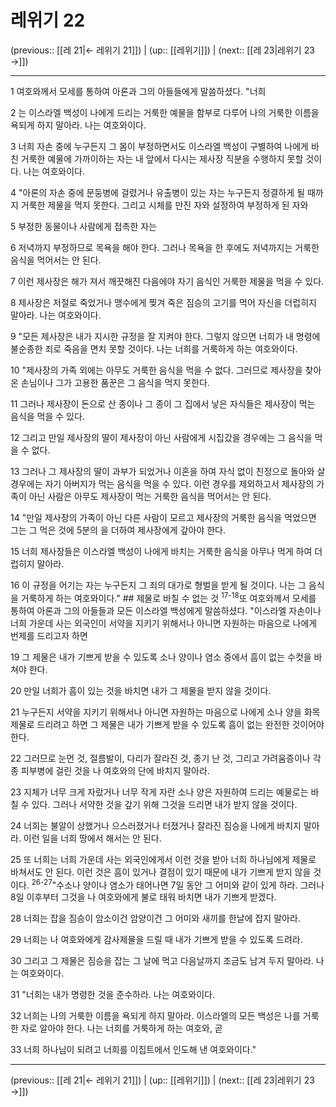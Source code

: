 # 레위기 22

(previous:: [[레 21|← 레위기 21]]) | (up:: [[레위기]]) | (next:: [[레 23|레위기 23 →]])

***




1 
여호와께서 모세를 통하여 아론과 그의 아들들에게 말씀하셨다. "너희 



2 
는 이스라엘 백성이 나에게 드리는 거룩한 예물을 함부로 다루어 나의 거룩한 이름을 욕되게 하지 말아라. 나는 여호와이다. 



3 
너희 자손 중에 누구든지 그 몸이 부정하면서도 이스라엘 백성이 구별하여 나에게 바친 거룩한 예물에 가까이하는 자는 내 앞에서 다시는 제사장 직분을 수행하지 못할 것이다. 나는 여호와이다. 



4 
"아론의 자손 중에 문둥병에 걸렸거나 유출병이 있는 자는 누구든지 정결하게 될 때까지 거룩한 제물을 먹지 못한다. 그리고 시체를 만진 자와 설정하여 부정하게 된 자와 



5 
부정한 동물이나 사람에게 접촉한 자는 



6 
저녁까지 부정하므로 목욕을 해야 한다. 그러나 목욕을 한 후에도 저녁까지는 거룩한 음식을 먹어서는 안 된다. 



7 
이런 제사장은 해가 져서 깨끗해진 다음에야 자기 음식인 거룩한 제물을 먹을 수 있다. 



8 
제사장은 저절로 죽었거나 맹수에게 찢겨 죽은 짐승의 고기를 먹어 자신을 더럽히지 말아라. 나는 여호와이다. 



9 
"모든 제사장은 내가 지시한 규정을 잘 지켜야 한다. 그렇지 않으면 너희가 내 명령에 불순종한 죄로 죽음을 면치 못할 것이다. 나는 너희를 거룩하게 하는 여호와이다. 



10 
"제사장의 가족 외에는 아무도 거룩한 음식을 먹을 수 없다. 그러므로 제사장을 찾아온 손님이나 그가 고용한 품꾼은 그 음식을 먹지 못한다. 



11 
그러나 제사장이 돈으로 산 종이나 그 종이 그 집에서 낳은 자식들은 제사장이 먹는 음식을 먹을 수 있다. 



12 
그리고 만일 제사장의 딸이 제사장이 아닌 사람에게 시집갔을 경우에는 그 음식을 먹을 수 없다. 



13 
그러나 그 제사장의 딸이 과부가 되었거나 이혼을 하여 자식 없이 친정으로 돌아와 살 경우에는 자기 아버지가 먹는 음식을 먹을 수 있다. 이런 경우를 제외하고서 제사장의 가족이 아닌 사람은 아무도 제사장이 먹는 거룩한 음식을 먹어서는 안 된다. 



14 
"만일 제사장의 가족이 아닌 다른 사람이 모르고 제사장의 거룩한 음식을 먹었으면 그는 그 먹은 것에 5분의 을 더하여 제사장에게 갚아야 한다. 



15 
너희 제사장들은 이스라엘 백성이 나에게 바치는 거룩한 음식을 아무나 먹게 하여 더럽히지 말아라. 



16 
이 규정을 어기는 자는 누구든지 그 죄의 대가로 형벌을 받게 될 것이다. 나는 그 음식을 거룩하게 하는 여호와이다." ## 제물로 바칠 수 없는 것 <sup class="versenum">17-18</sup>또 여호와께서 모세를 통하여 아론과 그의 아들들과 모든 이스라엘 백성에게 말씀하셨다. "이스라엘 자손이나 너희 가운데 사는 외국인이 서약을 지키기 위해서나 아니면 자원하는 마음으로 나에게 번제를 드리고자 하면 



19 
그 제물은 내가 기쁘게 받을 수 있도록 소나 양이나 염소 중에서 흠이 없는 수컷을 바쳐야 한다. 



20 
만일 너희가 흠이 있는 것을 바치면 내가 그 제물을 받지 않을 것이다. 



21 
누구든지 서약을 지키기 위해서나 아니면 자원하는 마음으로 나에게 소나 양을 화목제물로 드리려고 하면 그 제물은 내가 기쁘게 받을 수 있도록 흠이 없는 완전한 것이어야 한다. 



22 
그러므로 눈먼 것, 절름발이, 다리가 잘라진 것, 종기 난 것, 그리고 가려움증이나 각종 피부병에 걸린 것을 나 여호와의 단에 바치지 말아라. 



23 
지체가 너무 크게 자랐거나 너무 작게 자란 소나 양은 자원하여 드리는 예물로는 바칠 수 있다. 그러나 서약한 것을 갚기 위해 그것을 드리면 내가 받지 않을 것이다. 



24 
너희는 불알이 상했거나 으스러졌거나 터졌거나 잘라진 짐승을 나에게 바치지 말아라. 이런 일을 너희 땅에서 해서는 안 된다. 



25 
또 너희는 너희 가운데 사는 외국인에게서 이런 것을 받아 너희 하나님에게 제물로 바쳐서도 안 된다. 이런 것은 흠이 있거나 결점이 있기 때문에 내가 기쁘게 받지 않을 것이다. <sup class="versenum">26-27</sup>"수소나 양이나 염소가 태어나면 7일 동안 그 어미와 같이 있게 하라. 그러나 8일 이후부터 그것을 나 여호와에게 불로 태워 바치면 내가 기쁘게 받겠다. 



28 
너희는 잡을 짐승이 암소이건 암양이건 그 어미와 새끼를 한날에 잡지 말아라. 



29 
너희는 나 여호와에게 감사제물을 드릴 때 내가 기쁘게 받을 수 있도록 드려라. 



30 
그리고 그 제물은 짐승을 잡는 그 날에 먹고 다음날까지 조금도 남겨 두지 말아라. 나는 여호와이다. 



31 
"너희는 내가 명령한 것을 준수하라. 나는 여호와이다. 



32 
너희는 나의 거룩한 이름을 욕되게 하지 말아라. 이스라엘의 모든 백성은 나를 거룩한 자로 알아야 한다. 나는 너희를 거룩하게 하는 여호와, 곧 



33 
너희 하나님이 되려고 너희를 이집트에서 인도해 낸 여호와이다."

***

(previous:: [[레 21|← 레위기 21]]) | (up:: [[레위기]]) | (next:: [[레 23|레위기 23 →]])
